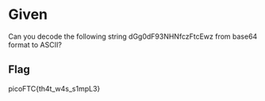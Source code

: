# Given

Can you decode the following string dGg0dF93NHNfczFtcEwz from base64 format to ASCII?

## Flag

picoFTC{th4t_w4s_s1mpL3}
